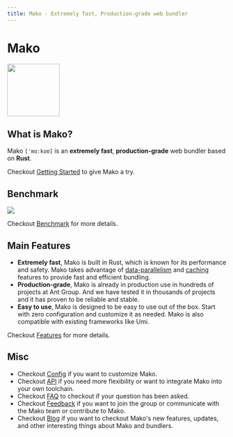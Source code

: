 ```yaml
---
title: Mako - Extremely fast, Production-grade web bundler
---
```


# Mako

<img src="https://img.alicdn.com/imgextra/i4/O1CN01dvFN0j1e2rYBJpJGJ_!!6000000003814-2-tps-2048-2048.png" width="120" height="120" />

## What is Mako?

Mako `['mɑːkoʊ]` is an **extremely fast**, **production-grade** web bundler based on **Rust**.

Checkout [Getting Started](/docs/getting-started) to give Mako a try.

## Benchmark

![](https://img.alicdn.com/imgextra/i4/O1CN01PrzecB1WONFfL2K60_!!6000000002778-2-tps-2018-340.png)

Checkout [Benchmark](/blog/benchmark) for more details.

## Main Features

- **Extremely fast**, Mako is built in Rust, which is known for its performance and safety. Mako takes advantage of [data-parallelism](https://crates.io/crates/rayon) and [caching](https://crates.io/crates/cached) features to provide fast and efficient bundling.
- **Production-grade**, Mako is already in production use in hundreds of projects at Ant Group. And we have tested it in thousands of projects and it has proven to be reliable and stable.
- **Easy to use**, Mako is designed to be easy to use out of the box. Start with zero configuration and customize it as needed. Mako is also compatible with existing frameworks like Umi.

Checkout [Features](/docs/features) for more details.

## Misc

- Checkout [Config](/docs/config) if you want to customize Mako.
- Checkout [API](/docs/api) if you need more flexibility or want to integrate Mako into your own toolchain.
- Checkout [FAQ](/docs/faq) to checkout if your question has been asked.
- Checkout [Feedback](/docs/feedback) if you want to join the group or communicate with the Mako team or contribute to Mako.
- Checkout [Blog](/blog) if you want to checkout Mako's new features, updates, and other interesting things about Mako and bundlers.
